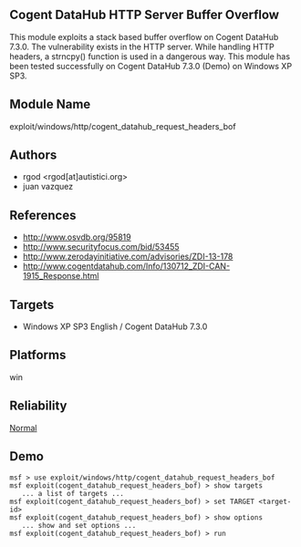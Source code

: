 ## Cogent DataHub HTTP Server Buffer Overflow

This module exploits a stack based buffer overflow on Cogent 
DataHub 7.3.0. The vulnerability exists in the HTTP server. 
While handling HTTP headers, a strncpy() function is used in 
a dangerous way. This module has been tested successfully on 
Cogent DataHub 7.3.0 (Demo) on Windows XP SP3.


## Module Name
exploit/windows/http/cogent_datahub_request_headers_bof

## Authors
* rgod <rgod[at]autistici.org>
* juan vazquez


## References
* http://www.osvdb.org/95819
* http://www.securityfocus.com/bid/53455
* http://www.zerodayinitiative.com/advisories/ZDI-13-178
* http://www.cogentdatahub.com/Info/130712_ZDI-CAN-1915_Response.html



## Targets
* Windows XP SP3 English / Cogent DataHub 7.3.0


## Platforms
win

## Reliability
[Normal](https://github.com/rapid7/metasploit-framework/wiki/Exploit-Ranking)

## Demo

```
msf > use exploit/windows/http/cogent_datahub_request_headers_bof
msf exploit(cogent_datahub_request_headers_bof) > show targets
   ... a list of targets ...
msf exploit(cogent_datahub_request_headers_bof) > set TARGET <target-id>
msf exploit(cogent_datahub_request_headers_bof) > show options
   ... show and set options ...
msf exploit(cogent_datahub_request_headers_bof) > run
```
    
    
